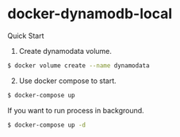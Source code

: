 # docker-dynamodb-local

Quick Start

1. Create dynamodata volume.
```sh
$ docker volume create --name dynamodata
```

2. Use docker compose to start.
```sh
$ docker-compose up
```

If you want to run process in background.
```sh
$ docker-compose up -d
```
